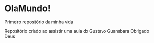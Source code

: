 # OlaMundo!
 Primeiro repositório da minha vida

 Repositório criado ao assistir uma aula do Gustavo Guanabara
Obrigado Deus
